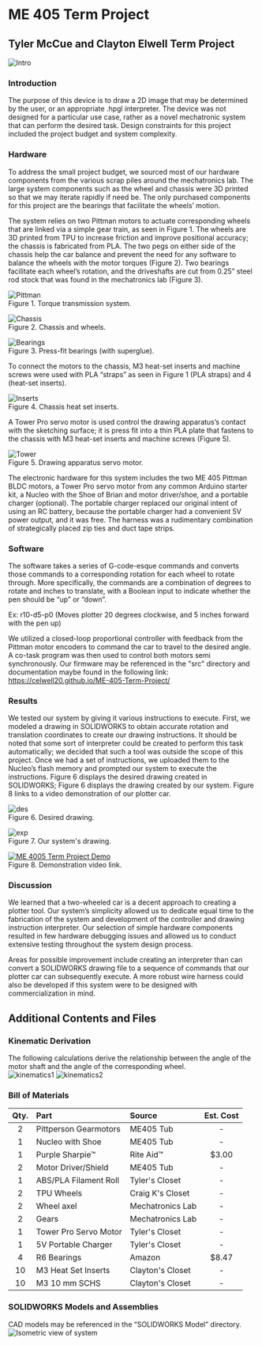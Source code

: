 # ME 405 Term Project
## Tyler McCue and Clayton Elwell Term Project

![Intro](intro.jpg)

### Introduction
The purpose of this device is to draw a 2D image that may be determined by the user, or an appropriate
.hpgl interpreter. The device was not designed for a particular use case, rather as a novel mechatronic
system that can perform the desired task. Design constraints for this project included the project budget
and system complexity.

### Hardware
To address the small project budget, we sourced most of our hardware components from the various scrap piles
around the mechatronics lab. The large system components such as the wheel and chassis were 3D printed so that
we may iterate rapidly if need be. The only purchased components for this project are the bearings that
facilitate the wheels’ motion.

The system relies on two Pittman motors to actuate corresponding wheels that are linked via a simple gear train,
as seen in Figure 1. The wheels are 3D printed from TPU to increase friction and improve positional accuracy;
the chassis is fabricated from PLA. The two pegs on either side of the chassis help the car balance and prevent
the need for any software to balance the wheels with the motor torques (Figure 2). Two bearings facilitate each wheel’s
rotation, and the driveshafts are cut from 0.25” steel rod stock that was found in the mechatronics lab (Figure 3).

![Pittman](geartrain.jpg)
<br>
Figure 1. Torque transmission system.

![Chassis](sys3.jpg)
<br>
Figure 2. Chassis and wheels.

![Bearings](sys1.jpg)
<br>
Figure 3. Press-fit bearings (with superglue).

To connect the motors to the chassis, M3 heat-set inserts and machine screws were used with PLA “straps” as
seen in Figure 1 (PLA straps) and 4 (heat-set inserts).

![Inserts](sys2.jpg)
<br>
Figure 4. Chassis heat set inserts.

A Tower Pro servo motor is used control the drawing apparatus’s contact with the sketching surface; it is
press fit into a thin PLA plate that fastens to the chassis with M3 heat-set inserts and machine screws (Figure 5).

![Tower](towerpro.jpg)
<br>
Figure 5. Drawing apparatus servo motor.

The electronic hardware for this system includes the two ME 405 Pittman BLDC motors, a Tower Pro servo motor
from any common Arduino starter kit, a Nucleo with the Shoe of Brian and motor driver/shoe, and a portable
charger (optional). The portable charger replaced our original intent of using an RC battery, because the
portable charger had a convenient 5V power output, and it was free. The harness was a rudimentary combination
of strategically placed zip ties and duct tape strips.

### Software
The software takes a series of G-code-esque commands and converts those commands to a corresponding rotation
for each wheel to rotate through. More specifically, the commands are a combination of degrees to rotate and
inches to translate, with a Boolean input to indicate whether the pen should be “up” or “down”.

Ex:
r10-d5-p0 (Moves plotter 20 degrees clockwise, and 5 inches forward with the pen up)

We utilized a closed-loop proportional controller with feedback from the Pittman motor encoders to command the
car to travel to the desired angle. A co-task program was then used to control both motors semi synchronously.
Our firmware may be referenced in the "src" directory and documentation maybe found in the following
link: https://celwell20.github.io/ME-405-Term-Project/

### Results
We tested our system by giving it various instructions to execute. First, we modeled a drawing in SOLIDWORKS to
obtain accurate rotation and translation coordinates to create our drawing instructions. It should be noted that
some sort of interpreter could be created to perform this task automatically; we decided that such a tool was
outside the scope of this project. Once we had a set of instructions, we uploaded them to the Nucleo’s flash
memory and prompted our system to execute the instructions. Figure 6 displays the desired drawing created in
SOLIDWORKS; Figure 6 displays the drawing created by our system. Figure 8 links to a video demonstration of our
plotter car.

![des](des.jpg)
<br>
Figure 6. Desired drawing.

![exp](exp.jpg)
<br>
Figure 7. Our system's drawing.

[![ME 4005 Term Project Demo](https://res.cloudinary.com/marcomontalbano/image/upload/v1647303563/video_to_markdown/images/youtube--QUkxFrMt-7k-c05b58ac6eb4c4700831b2b3070cd403.jpg)](https://www.youtube.com/watch?v=QUkxFrMt-7k "ME 405 Term Project Demo")
<br>
Figure 8. Demonstration video link.


### Discussion
We learned that a two-wheeled car is a decent approach to creating a plotter tool. Our system’s simplicity allowed
us to dedicate equal time to the fabrication of the system and development of the controller and drawing
instruction interpreter. Our selection of simple hardware components resulted in few hardware debugging issues
and allowed us to conduct extensive testing throughout the system design process.

Areas for possible improvement include creating an interpreter than can convert a SOLIDWORKS drawing file to a
sequence of commands that our plotter car can subsequently execute. A more robust wire harness could also be
developed if this system were to be designed with commercialization in mind.


## Additional Contents and Files

### Kinematic Derivation
The following calculations derive the relationship between the angle of the motor shaft and the angle of the corresponding wheel. <br>
![kinematics1](kine1.PNG)
![kinematics2](kine2.PNG)



### Bill of Materials

| Qty. | Part                  | Source                | Est. Cost |
|:----:|:----------------------|:----------------------|:---------:|
|  2   | Pittperson Gearmotors | ME405 Tub             |     -     |
|  1   | Nucleo with Shoe      | ME405 Tub             |     -     |
|  1   | Purple Sharpie&trade; | Rite Aid&trade;       |   $3.00   |
|  2   | Motor Driver/Shield   | ME405 Tub             |     -     |
|  1   | ABS/PLA Filament Roll | Tyler's Closet        |     -     |
|  2   | TPU Wheels            | Craig K's Closet      |     -     |
|  2   | Wheel axel            | Mechatronics Lab      |     -     |
|  2   | Gears                 | Mechatronics Lab      |     -     |
|  1   | Tower Pro Servo Motor | Tyler's Closet        |     -     |
|  1   | 5V Portable Charger   | Tyler's Closet        |     -     |
|  4   | R6 Bearings           | Amazon                |   $8.47   |
|  10  | M3 Heat Set Inserts   | Clayton's Closet      |     -     |
|  10  | M3 10 mm SCHS         | Clayton's Closet      |     -     |


### SOLIDWORKS Models and Assemblies
CAD models may be referenced in the “SOLIDWORKS Model” directory.
![Isometric view of system](cad.PNG)